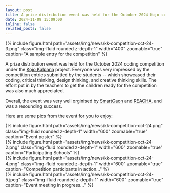 ```yaml
---
layout: post
title: A prize distribution event was held for the October 2024 Kojo coding competition
date: 2024-11-09 15:09:00
inline: false
related_posts: false
---
```


<div class="float-right ml-3 mb-1">
  {% include figure.html path="assets/img/news/kk-competition-oct-24-3.png" class="img-fluid rounded z-depth-1" width="400" zoomable="true" caption="A sample entry for the competition" %}
</div>

A prize distribution event was held for the October 2024 coding competition under the [Kojo Kalpana](/projects/04_kojo-kalpana/) project. Everyone was very impressed by the competition entries submitted by the students -- which showcased their coding, critical thinking, design thinking, and creative thinking skills. The effort put in by the teachers to get the children ready for the competition was also much appreciated.

Overall, the event was very well orginised by [SmartGaon](https://www.smartgaon.org) and [REACHA](https://www.reacha.org), and was a resounding success.

Here are some pics from the event for you to enjoy:

<div class="text-center m-4">
  {% include figure.html path="assets/img/news/kk-competition-oct-24.png" class="img-fluid rounded z-depth-1" width="600" zoomable="true" caption="Event poster" %}
</div>

<div class="text-center m-4">
  {% include figure.html path="assets/img/news/kk-competition-oct-24-2.png" class="img-fluid rounded z-depth-1" width="600" zoomable="true" caption="Participating Schools" %}
</div>

<div class="text-center m-4">
  {% include figure.html path="assets/img/news/kk-competition-oct-24-4.png" class="img-fluid rounded z-depth-1" width="600" zoomable="true" caption="Competition participants in action..." %}
</div>

<div class="text-center m-4">
  {% include figure.html path="assets/img/news/kk-competition-oct-24-5.jpeg" class="img-fluid rounded z-depth-1" width="600" zoomable="true" caption="Event meeting in progress..." %}
</div>
